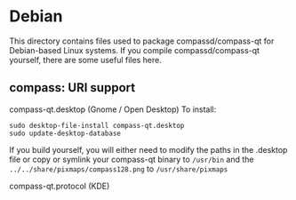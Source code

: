 
Debian
====================
This directory contains files used to package compassd/compass-qt
for Debian-based Linux systems. If you compile compassd/compass-qt yourself, there are some useful files here.

## compass: URI support ##


compass-qt.desktop  (Gnome / Open Desktop)
To install:

	sudo desktop-file-install compass-qt.desktop
	sudo update-desktop-database

If you build yourself, you will either need to modify the paths in
the .desktop file or copy or symlink your compass-qt binary to `/usr/bin`
and the `../../share/pixmaps/compass128.png` to `/usr/share/pixmaps`

compass-qt.protocol (KDE)

